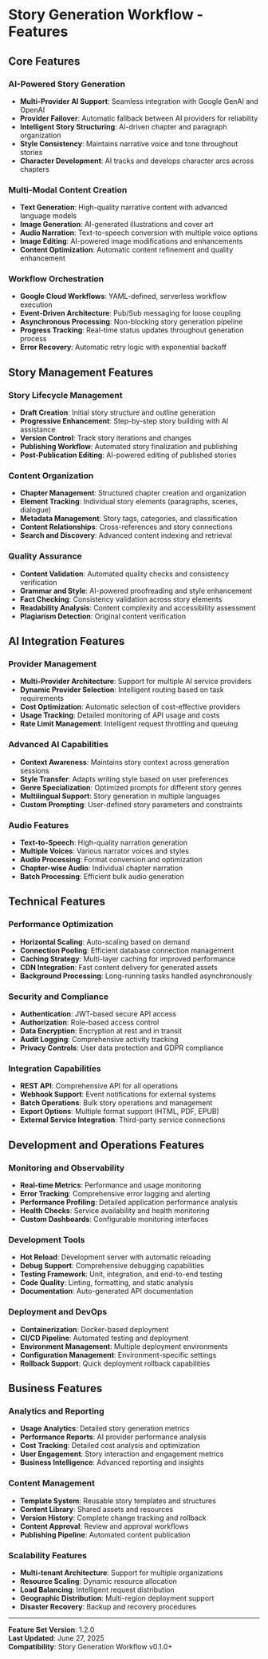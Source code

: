 # Story Generation Workflow - Features

## Core Features

### AI-Powered Story Generation

- **Multi-Provider AI Support**: Seamless integration with Google GenAI and OpenAI
- **Provider Failover**: Automatic fallback between AI providers for reliability
- **Intelligent Story Structuring**: AI-driven chapter and paragraph organization
- **Style Consistency**: Maintains narrative voice and tone throughout stories
- **Character Development**: AI tracks and develops character arcs across chapters

### Multi-Modal Content Creation

- **Text Generation**: High-quality narrative content with advanced language models
- **Image Generation**: AI-generated illustrations and cover art
- **Audio Narration**: Text-to-speech conversion with multiple voice options
- **Image Editing**: AI-powered image modifications and enhancements
- **Content Optimization**: Automatic content refinement and quality enhancement

### Workflow Orchestration

- **Google Cloud Workflows**: YAML-defined, serverless workflow execution
- **Event-Driven Architecture**: Pub/Sub messaging for loose coupling
- **Asynchronous Processing**: Non-blocking story generation pipeline
- **Progress Tracking**: Real-time status updates throughout generation process
- **Error Recovery**: Automatic retry logic with exponential backoff

## Story Management Features

### Story Lifecycle Management

- **Draft Creation**: Initial story structure and outline generation
- **Progressive Enhancement**: Step-by-step story building with AI assistance
- **Version Control**: Track story iterations and changes
- **Publishing Workflow**: Automated story finalization and publishing
- **Post-Publication Editing**: AI-powered editing of published stories

### Content Organization

- **Chapter Management**: Structured chapter creation and organization
- **Element Tracking**: Individual story elements (paragraphs, scenes, dialogue)
- **Metadata Management**: Story tags, categories, and classification
- **Content Relationships**: Cross-references and story connections
- **Search and Discovery**: Advanced content indexing and retrieval

### Quality Assurance

- **Content Validation**: Automated quality checks and consistency verification
- **Grammar and Style**: AI-powered proofreading and style enhancement
- **Fact Checking**: Consistency validation across story elements
- **Readability Analysis**: Content complexity and accessibility assessment
- **Plagiarism Detection**: Original content verification

## AI Integration Features

### Provider Management

- **Multi-Provider Architecture**: Support for multiple AI service providers
- **Dynamic Provider Selection**: Intelligent routing based on task requirements
- **Cost Optimization**: Automatic selection of cost-effective providers
- **Usage Tracking**: Detailed monitoring of API usage and costs
- **Rate Limit Management**: Intelligent request throttling and queuing

### Advanced AI Capabilities

- **Context Awareness**: Maintains story context across generation sessions
- **Style Transfer**: Adapts writing style based on user preferences
- **Genre Specialization**: Optimized prompts for different story genres
- **Multilingual Support**: Story generation in multiple languages
- **Custom Prompting**: User-defined story parameters and constraints

### Audio Features

- **Text-to-Speech**: High-quality narration generation
- **Multiple Voices**: Various narrator voices and styles
- **Audio Processing**: Format conversion and optimization
- **Chapter-wise Audio**: Individual chapter narration
- **Batch Processing**: Efficient bulk audio generation

## Technical Features

### Performance Optimization

- **Horizontal Scaling**: Auto-scaling based on demand
- **Connection Pooling**: Efficient database connection management
- **Caching Strategy**: Multi-layer caching for improved performance
- **CDN Integration**: Fast content delivery for generated assets
- **Background Processing**: Long-running tasks handled asynchronously

### Security and Compliance

- **Authentication**: JWT-based secure API access
- **Authorization**: Role-based access control
- **Data Encryption**: Encryption at rest and in transit
- **Audit Logging**: Comprehensive activity tracking
- **Privacy Controls**: User data protection and GDPR compliance

### Integration Capabilities

- **REST API**: Comprehensive API for all operations
- **Webhook Support**: Event notifications for external systems
- **Batch Operations**: Bulk story operations and management
- **Export Options**: Multiple format support (HTML, PDF, EPUB)
- **External Service Integration**: Third-party service connections

## Development and Operations Features

### Monitoring and Observability

- **Real-time Metrics**: Performance and usage monitoring
- **Error Tracking**: Comprehensive error logging and alerting
- **Performance Profiling**: Detailed application performance analysis
- **Health Checks**: Service availability and health monitoring
- **Custom Dashboards**: Configurable monitoring interfaces

### Development Tools

- **Hot Reload**: Development server with automatic reloading
- **Debug Support**: Comprehensive debugging capabilities
- **Testing Framework**: Unit, integration, and end-to-end testing
- **Code Quality**: Linting, formatting, and static analysis
- **Documentation**: Auto-generated API documentation

### Deployment and DevOps

- **Containerization**: Docker-based deployment
- **CI/CD Pipeline**: Automated testing and deployment
- **Environment Management**: Multiple deployment environments
- **Configuration Management**: Environment-specific settings
- **Rollback Support**: Quick deployment rollback capabilities

## Business Features

### Analytics and Reporting

- **Usage Analytics**: Detailed story generation metrics
- **Performance Reports**: AI provider performance analysis
- **Cost Tracking**: Detailed cost analysis and optimization
- **User Engagement**: Story interaction and engagement metrics
- **Business Intelligence**: Advanced reporting and insights

### Content Management

- **Template System**: Reusable story templates and structures
- **Content Library**: Shared assets and resources
- **Version History**: Complete change tracking and rollback
- **Content Approval**: Review and approval workflows
- **Publishing Pipeline**: Automated content publication

### Scalability Features

- **Multi-tenant Architecture**: Support for multiple organizations
- **Resource Scaling**: Dynamic resource allocation
- **Load Balancing**: Intelligent request distribution
- **Geographic Distribution**: Multi-region deployment support
- **Disaster Recovery**: Backup and recovery procedures

---

**Feature Set Version**: 1.2.0  
**Last Updated**: June 27, 2025  
**Compatibility**: Story Generation Workflow v0.1.0+
